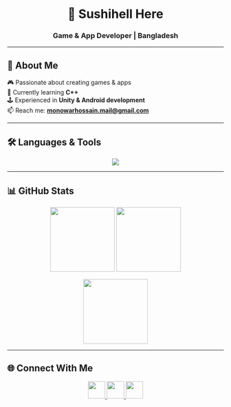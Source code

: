 <h1 align="center">👋 Sushihell Here</h1>
<h3 align="center">Game & App Developer | Bangladesh</h3>

---

## 🌟 About Me  
🎮 Passionate about creating games & apps  
🌱 Currently learning **C++**  
🕹️ Experienced in **Unity & Android development**  
📫 Reach me: **monowarhossain.mail@gmail.com**  

---

## 🛠️ Languages & Tools  
<p align="center"> 
  <img src="https://skillicons.dev/icons?i=cpp,cs,java,js,androidstudio,unity,docker,firebase,mysql,nginx,linux,arduino" />
</p>

---

## 📊 GitHub Stats  
<p align="center">
  <img src="https://github-readme-stats.vercel.app/api?username=sushihell&show_icons=true&theme=tokyonight&hide_border=true" height="150" />
  <img src="https://github-readme-streak-stats.herokuapp.com/?user=sushihell&theme=tokyonight&hide_border=true" height="150" />
</p>

<p align="center">
  <img src="https://github-readme-stats.vercel.app/api/top-langs/?username=sushihell&layout=compact&theme=tokyonight&hide_border=true" height="150" />
</p>

---

## 🌐 Connect With Me  
<p align="center">
  <a href="https://linkedin.com/in/YOUR-LINKEDIN" target="_blank">
    <img src="https://skillicons.dev/icons?i=linkedin" height="40" />
  </a>
  <a href="https://twitter.com/YOUR-HANDLE" target="_blank">
    <img src="https://skillicons.dev/icons?i=twitter" height="40" />
  </a>
  <a href="https://discord.gg/YOUR-DISCORD" target="_blank">
    <img src="https://skillicons.dev/icons?i=discord" height="40" />
  </a>
</p>
